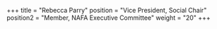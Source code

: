 +++
title     = "Rebecca Parry"
position  = "Vice President, Social Chair"
position2 = "Member, NAFA Executive Committee"
weight    = "20"
+++

